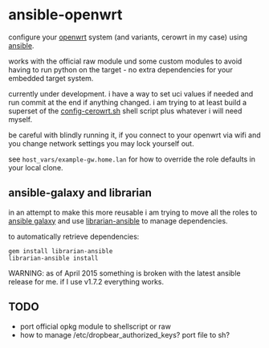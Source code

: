 ansible-openwrt
===============

configure your [openwrt] system (and variants, cerowrt in my case) using
[ansible].

works with the official raw module und some custom modules to avoid
having to run python on the target - no extra dependencies for your
embedded target system.

currently under development. i have a way to set uci values if needed
and run commit at the end if anything changed. i am trying to at least
build a superset of the [config-cerowrt.sh] shell script plus whatever
i will need myself.

be careful with blindly running it, if you connect to your openwrt via
wifi and you change network settings you may lock yourself out.


see `host_vars/example-gw.home.lan` for how to override the role
defaults in your local clone.


ansible-galaxy and librarian
----------------------------

in an attempt to make this more reusable i am trying to move all the
roles to [ansible galaxy] and use [librarian-ansible] to manage
dependencies.

to automatically retrieve dependencies:

    gem install librarian-ansible
    librarian-ansible install


WARNING: as of April 2015 something is broken with the latest ansible
release for me. if I use v1.7.2 everything works.


TODO
----
- port official opkg module to shellscript or raw
- how to manage /etc/dropbear_authorized_keys? port file to sh?

[openwrt]: https://openwrt.org/
[ansible]: http://www.ansible.com/
[config-cerowrt.sh]: https://github.com/richb-hanover/CeroWrtScripts/blob/master/config-cerowrt.sh
[ansible galaxy]: https://galaxy.ansible.com/list#/users/3407
[librarian-ansible]: https://github.com/bcoe/librarian-ansible
